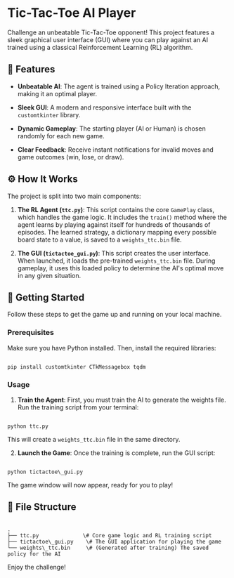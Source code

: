 # Tic-Tac-Toe AI Player

Challenge an unbeatable Tic-Tac-Toe opponent! This project features a sleek graphical user interface (GUI) where you can play against an AI trained using a classical Reinforcement Learning (RL) algorithm.

## 🌟 Features

* **Unbeatable AI**: The agent is trained using a Policy Iteration approach, making it an optimal player.

* **Sleek GUI**: A modern and responsive interface built with the `customtkinter` library.

* **Dynamic Gameplay**: The starting player (AI or Human) is chosen randomly for each new game.

* **Clear Feedback**: Receive instant notifications for invalid moves and game outcomes (win, lose, or draw).

## ⚙️ How It Works

The project is split into two main components:

1. **The RL Agent (`ttc.py`)**: This script contains the core `GamePlay` class, which handles the game logic. It includes the `train()` method where the agent learns by playing against itself for hundreds of thousands of episodes. The learned strategy, a dictionary mapping every possible board state to a value, is saved to a `weights_ttc.bin` file.

2. **The GUI (`tictactoe_gui.py`)**: This script creates the user interface. When launched, it loads the pre-trained `weights_ttc.bin` file. During gameplay, it uses this loaded policy to determine the AI's optimal move in any given situation.

## 🚀 Getting Started

Follow these steps to get the game up and running on your local machine.

### Prerequisites

Make sure you have Python installed. Then, install the required libraries:

```

pip install customtkinter CTkMessagebox tqdm

```

### Usage

1. **Train the Agent**:
   First, you must train the AI to generate the weights file. Run the training script from your terminal:

```

python ttc.py

```

This will create a `weights_ttc.bin` file in the same directory.

2. **Launch the Game**:
Once the training is complete, run the GUI script:

```

python tictactoe\_gui.py

```

The game window will now appear, ready for you to play!

## 📂 File Structure

```

.
├── ttc.py              \# Core game logic and RL training script
├── tictactoe\_gui.py    \# The GUI application for playing the game
└── weights\_ttc.bin     \# (Generated after training) The saved policy for the AI

```

Enjoy the challenge!

